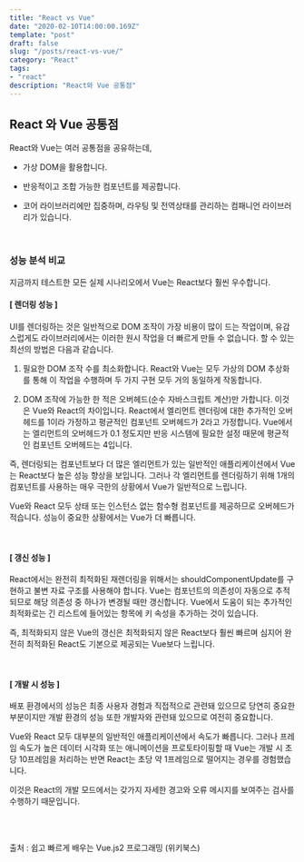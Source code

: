 ```yaml
---
title: "React vs Vue"
date: "2020-02-10T14:00:00.169Z"
template: "post"
draft: false
slug: "/posts/react-vs-vue/"
category: "React"
tags:
- "react"
description: "React와 Vue 공통점"
---
```


## React 와 Vue 공통점

React와 Vue는 여러 공통점을 공유하는데,

- 가상 DOM을 활용합니다.

- 반응적이고 조합 가능한 컴포넌트를 제공합니다.

- 코어 라이브러리에만 집중하며, 라우팅 및 전역상태를 관리하는 컴패니언 라이브러리가 있습니다.

<br>

### 성능 분석 비교

지금까지 테스트한 모든 실제 시나리오에서 Vue는 React보다 훨씬 우수합니다.

#### [ 렌더링 성능 ]

UI를 렌더링하는 것은 일반적으로 DOM 조작이 가장 비용이 많이 드는 작업이며, 유감스럽게도 라이브러리에서는 이러한 원시 작업을 더 빠르게 만들 수 없습니다. 할 수 있는 최선의 방법은 다음과 같습니다.

1. 필요한 DOM 조작 수를 최소화합니다. React와 Vue는 모두 가상의 DOM 추상화를 통해 이 작업을 수행하며 두 가지 구현 모두 거의 동일하게 작동합니다.

2. DOM 조작에 가능한 한 적은 오버헤드(순수 자바스크립트 계산)만 가합니다. 이것은 Vue와 React의 차이입니다. React에서 엘리먼트 렌더링에 대한 추가적인 오버헤드를 1이라 가정하고 평균적인 컴포넌트 오버헤드가 2라고 가정합니다. Vue에서는 엘리먼트의 오버헤드가 0.1 정도지만 반응 시스템에 필요한 설정 때문에 평균적인 컴포넌트 오버헤드는 4입니다.

즉, 렌더링되는 컴포넌트보다 더 많은 엘리먼트가 있는 일반적인 애플리케이션에서 Vue는 React보다 높은 성능 향상을 보입니다. 그러나 각 엘리먼트를 렌더링하기 위해 1개의 컴포넌트를 사용하는 매우 극한의 상황에서 Vue가 일반적으로 느립니다.

Vue와 React 모두 상태 또는 인스턴스 없는 함수형 컴포넌트를 제공하므로 오버헤드가 적습니다. 성능이 중요한 상황에서는 Vue가 더 빠릅니다.

<br>

#### [ 갱신 성능 ]

React에서는 완전히 최적화된 재렌더링을 위해서는 shouldComponentUpdate를 구현하고 불변 자료 구조를 사용해야 합니다. Vue는 컴포넌트의 의존성이 자동으로 추적되므로 해당 의존성 중 하나가 변경될 때만 갱신합니다. Vue에서 도움이 되는 추가적인 최적화로는 긴 리스트에 들어있는 항목에 키 속성을 추가하는 것이 있습니다.

즉, 최적화되지 않은 Vue의 갱신은 최적화되지 않은 React보다 훨씬 빠르며 심지어 완전히 최적화된 React도 기본으로 제공되는 Vue보다 느립니다.

<br>

#### [ 개발 시 성능 ]

배포 환경에서의 성능은 최종 사용자 경험과 직접적으로 관련돼 있으므로 당연히 중요한 부분이지만 개발 환경의 성능 또한 개발자와 관련돼 있으므로 여전히 중요합니다.

Vue와 React 모두 대부분의 일반적인 애플리케이션에서 속도가 빠릅니다. 그러나 프레임 속도가 높은 데이터 시각화 또는 애니메이션을 프로토타이핑할 때 Vue는 개발 시 초당 10프레임을 처리하는 반면 React는 초당 약 1프레임으로 떨어지는 경우를 경험했습니다.

이것은 React의 개발 모드에서는 갖가지 자세한 경고와 오류 메시지를 보여주는 검사를 수행하기 때문입니다.


<br>
<br>

출처 : 쉽고 빠르게 배우는 Vue.js2 프로그래밍 (위키북스)
